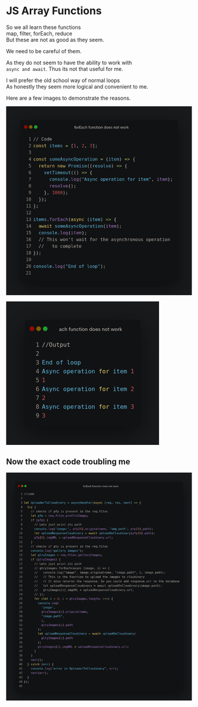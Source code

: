 # JS Array Functions

So we all learn these functions  
map, filter, forEach, reduce  
But these are not as good as they seem.  

We need to be careful of them.  

As they do not seem to have the ability to work with  
`async and await`. Thus its not that useful for me.  

I will prefer the old school way of normal loops  
As honestly they seem more logical and convenient to me.  

Here are a few images to demonstrate the reasons.

![forEachFunctionDemo](images/forEachCode.jpeg)

![forEachFunctionOutput](images/forEachOutput.jpeg)

## Now the exact code troubling me

![cloudinaryUploader code](images/uploaderCode.jpeg)
